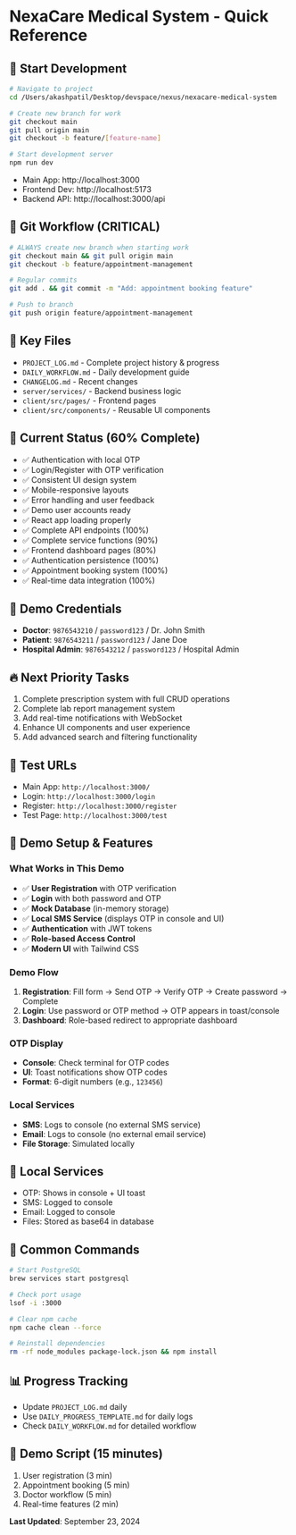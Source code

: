 # NexaCare Medical System - Quick Reference

## 🚀 **Start Development**
```bash
# Navigate to project
cd /Users/akashpatil/Desktop/devspace/nexus/nexacare-medical-system

# Create new branch for work
git checkout main
git pull origin main
git checkout -b feature/[feature-name]

# Start development server
npm run dev
```
- Main App: http://localhost:3000
- Frontend Dev: http://localhost:5173
- Backend API: http://localhost:3000/api

## 🌿 **Git Workflow (CRITICAL)**
```bash
# ALWAYS create new branch when starting work
git checkout main && git pull origin main
git checkout -b feature/appointment-management

# Regular commits
git add . && git commit -m "Add: appointment booking feature"

# Push to branch
git push origin feature/appointment-management
```

## 📁 **Key Files**
- `PROJECT_LOG.md` - Complete project history & progress
- `DAILY_WORKFLOW.md` - Daily development guide
- `CHANGELOG.md` - Recent changes
- `server/services/` - Backend business logic
- `client/src/pages/` - Frontend pages
- `client/src/components/` - Reusable UI components

## 🎯 **Current Status (60% Complete)**
- ✅ Authentication with local OTP
- ✅ Login/Register with OTP verification
- ✅ Consistent UI design system
- ✅ Mobile-responsive layouts
- ✅ Error handling and user feedback
- ✅ Demo user accounts ready
- ✅ React app loading properly
- ✅ Complete API endpoints (100%)
- ✅ Complete service functions (90%)
- ✅ Frontend dashboard pages (80%)
- ✅ Authentication persistence (100%)
- ✅ Appointment booking system (100%)
- ✅ Real-time data integration (100%)

## 🔑 **Demo Credentials**
- **Doctor**: `9876543210` / `password123` / Dr. John Smith
- **Patient**: `9876543211` / `password123` / Jane Doe
- **Hospital Admin**: `9876543212` / `password123` / Hospital Admin

## 🔥 **Next Priority Tasks**
1. Complete prescription system with full CRUD operations
2. Complete lab report management system
3. Add real-time notifications with WebSocket
4. Enhance UI components and user experience
5. Add advanced search and filtering functionality

## 📱 **Test URLs**
- Main App: `http://localhost:3000/`
- Login: `http://localhost:3000/login`
- Register: `http://localhost:3000/register`
- Test Page: `http://localhost:3000/test`

## 🧪 **Demo Setup & Features**

### **What Works in This Demo**
- ✅ **User Registration** with OTP verification
- ✅ **Login** with both password and OTP
- ✅ **Mock Database** (in-memory storage)
- ✅ **Local SMS Service** (displays OTP in console and UI)
- ✅ **Authentication** with JWT tokens
- ✅ **Role-based Access Control**
- ✅ **Modern UI** with Tailwind CSS

### **Demo Flow**
1. **Registration**: Fill form → Send OTP → Verify OTP → Create password → Complete
2. **Login**: Use password or OTP method → OTP appears in toast/console
3. **Dashboard**: Role-based redirect to appropriate dashboard

### **OTP Display**
- **Console**: Check terminal for OTP codes
- **UI**: Toast notifications show OTP codes
- **Format**: 6-digit numbers (e.g., `123456`)

### **Local Services**
- **SMS**: Logs to console (no external SMS service)
- **Email**: Logs to console (no external email service)
- **File Storage**: Simulated locally

## 📱 **Local Services**
- OTP: Shows in console + UI toast
- SMS: Logged to console
- Email: Logged to console
- Files: Stored as base64 in database

## 🐛 **Common Commands**
```bash
# Start PostgreSQL
brew services start postgresql

# Check port usage
lsof -i :3000

# Clear npm cache
npm cache clean --force

# Reinstall dependencies
rm -rf node_modules package-lock.json && npm install
```

## 📊 **Progress Tracking**
- Update `PROJECT_LOG.md` daily
- Use `DAILY_PROGRESS_TEMPLATE.md` for daily logs
- Check `DAILY_WORKFLOW.md` for detailed workflow

## 🎯 **Demo Script (15 minutes)**
1. User registration (3 min)
2. Appointment booking (5 min)
3. Doctor workflow (5 min)
4. Real-time features (2 min)

**Last Updated**: September 23, 2024
